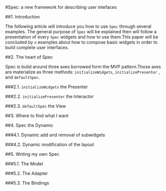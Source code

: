 

#Spec: a new framework for describing user intefaces


##1\. Introduction



The following article will introduce you how to use `Spec` through several examples\. The general purpose of `Spec` will be explained then will follow a presentation of every `Spec` widgets and how to use them\.This paper will be concluded by `n` examples about how to compose basic widgets in order to build complete user interfaces\.

##2\.  The heart of Spec


Spec is build around three axes borrowed form the MVP pattern\.Those axes are materialize as three methods: `initializeWidgets`, `initializePresenter` , and `defaultSpec`\.


###2\.1\.  `initializeWidgets` the Presenter




###2\.2\.  `initializePresenter` the Interactor	




###2\.3\.  `defaultSpec` the View


##3\.  Where to find what I want


##4\.  Spec the Dynamic



###4\.1\.  Dynamic add and removal of subwidgets



###4\.2\.  Dynamic modification of the layout


##5\.  Writing my own Spec



###5\.1\.  The Model



###5\.2\.  The Adapter



###5\.3\.  The Bindings
